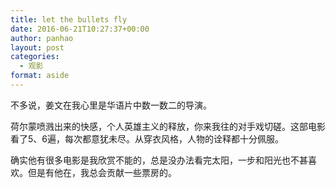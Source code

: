 ```yaml
---
title: let the bullets fly
date: 2016-06-21T10:27:37+00:00
author: panhao
layout: post
categories:
  - 观影
format: aside
---
```

不多说，姜文在我心里是华语片中数一数二的导演。

荷尔蒙喷溅出来的快感，个人英雄主义的释放，你来我往的对手戏切磋。这部电影看了5、6遍，每次都意犹未尽。从穿衣风格，人物的诠释都十分佩服。

确实他有很多电影是我欣赏不能的，总是没办法看完太阳，一步和阳光也不甚喜欢。但是有他在，我总会贡献一些票房的。